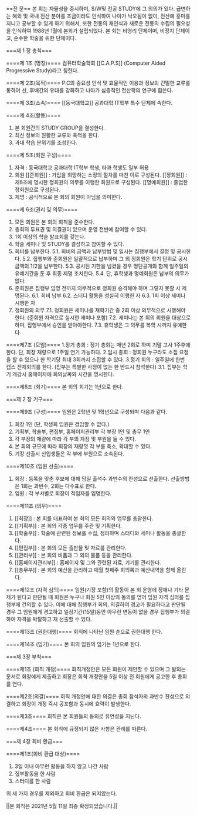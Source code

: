 ==전 문==
본 회는 자율성을 중시하며, S/W및 전공 STUDY에 그 의의가 있다. 급변하는 해외 및 국내 전산 분야를 조금이라도 인식하여 나아가 낙오됨이 없이, 전산에 흥미를 지니고 공부할 수 있게 하기 위해서, 또한 전통의 재인식과 새로운 전통의 수립의 필요성을 인식하여 1988년 1월에 본회가 설립되었다. 본 회는 비영리 단체이며, 비정치 단체이고, 순수한 학술을 위한 단체이다.

===제 1 장 총칙===

====제 1조 (명칭)====
컴퓨터학술학회 [[C.A.P.S]] (Computer Aided Progressive Study)라고 칭한다.

====제 2조(목적)====
P.C의 중요성 인식 및 효율적인 이용과 정보의 긴밀한 교류를 통하여 선, 후배간의 유대를 강화하고 나아가 심층적인 전산학의 연구에 힘쓴다.

====제 3조(소속)====
[[동국대학교]] 공과대학 IT학부 특수 단체에 속한다.

====제 4조(활동)====
1. 본 회원간의 STUDY GROUP을 결성한다.
2. 최신 정보의 원활한 교류와 축적을 한다.
3. 과내 학습 분위기를 조성한다.

====제 5조(회원 구성)====
1. 자격 : 동국대학교 공과대학 IT학부 학생, 타과 학생도 일부 허용
2. 회원
  [[준회원]] : 가입을 희망하는 소정의 절차를 마친 이로 구성된다.
  [[정회원]] : 제6조에 명시한 정회원의 의무를 이행한 회원으로 구성된다.
  [[명예회원]] : 졸업한 정회원으로 구성된다.
3. 제명 : 공식적으로 본 회의 회원이 아님을 의미한다.

====제 6조(권리 및 의무)====
1. 모든 회원은 본 회의 회칙을 준수한다.
2. 총회의 투표권 및 의결권이 있으며 운영 전반에 참여할 수 있다.
3. 1회 이상의 학술 발표회를 갖는다.
4. 학술 세미나 및 STUDY를 결성하고 참여할 수 있다.
5. 회비를 납부한다.
  5.1. 회비의 금액과 납부방법 및 일시는 집행부에서 결정 및 공시한다.
  5.2. 집행부와 준회원은 일괄적으로 납부하며 그 외 정회원은 학기 단위로 공시금액의 1/2을 납부한다.
  5.3. 공시된 기한을 넘겼을 경우 명단공개와 함께 일주일의 유예기간을 둔 후 최종 제명 조치한다.
  5.4. 단, 휴학생과 명예회원은 납부의 의무가 없다.
6. 준회원은 집행부 임명 전까지 의무적으로 정회원 승격해야 하며 그렇지 못할 시 제명된다.
  6.1. 회비 납부
  6.2. 스터디 활동을 성실히 이행한 자
  6.3. 1회 이상 세미나 시행한 자
7. 정회원의 의무
  7.1. 정회원은 세미나를 재학기간 중 2회 이상 의무적으로 시행해야 한다. (준회원 자격으로 실시한 세미나 포함)
  7.2. 세미나는 본 회의 회원을 대상으로 하며, 집행부에서 승인을 받아야한다.
  7.3. 휴학생은 그 의무를 복학 시까지 유예한다.

====제7조 (모임)====
1.정기 총회 : 정기 총회는 매년 2회로 하며 기말 고사 1주후에 한다. 단, 회장 재량으로 1주일 연기 가능하다.
2.임시 총회 : 정회원 누구라도 소집 요청을 할 수 있으나 한 학기당 최대 3회까지 소집할 수 있다.
3.정기 회의 : 일주일에 한번 캡스 전체회의를 한다. (집부는 특별한 사정이 없는 한 반드시 참석한다)
  3.1. 집부는 학기 개강시 홈페이지에 회의날짜와 시간을 명시한다.

====제8조 (회기)====
본 회의 회기는 1년으로 한다.

===제 2 장 기구===

====제9조 (구성)====
임원은 2학년 및 1학년으로 구성되며 다음과 같다.
1. 회장 1인 (단, 학생회 임원은 겸임할 수 없다.)
2. 기획부, 학술부, 편집부, 홈페이지관리부 각 부장 1인 및 총무 1인
3. 각 부장의 재량에 따라 각 부의 차장 및 부원을 둘 수 있다.
4. 본 회의 규모에 따라 회장의 재량껏 각 부를 축소, 확대할 수 있다.
5. 기장 선출시 신입생들은 각 부에 부원으로 소속된다.

====제10조 (임원 선출)====
1. 회장 : 등록을 맞춘 후보에 대해 당일 출석수 과반수의 찬성으로 선출한다. 선출방법은 1회는 과반수, 2회는 다수표로 한다.
2. 임원 : 각 부서별로 회장이 적임자를 임명한다.

====제11조 (의무)====
1. [[회장]] : 본 회를 대표하여 본 회의 모든 회의와 업무를 총괄한다.
2. [[기획부]] : 본 회의 각종 업무를 주관 및 기획한다.
3. [[학술부]] : 학술에 관련된 정보를 수집, 정리하며 스터디와 세미나 활동을 총괄한다.
4. [[편집부]] : 본 회의 모든 출판물 및 자료를 관리한다.
5. [[관리부]] : 본 회의 비품과 그 외의 물품 등을 관리한다.
6. [[홈페이지관리부]] : 홈페이지 및 그와 관련된 자료, 기기를 관리한다.
7. [[총무부]] : 본 회의 예산을 관리하고 매월 첫째주 회의록과 예산내역을 함께 올린다.

====제12조 (자격 심의)====
임원(기장 포함)의 활동이 본 회 운영에 장애나 기타 문제가 된다고 판단될 때 회원은 누구나 회원 5인 이상의 동의를 얻어 임원 자격 심의를 집행부에 건의할 수 있다. 이에 대해 집행부가 회의, 의결하여 경고가 필요하다고 판단될 경우 그 임원에게 경고하고 일정기간(15일)동안 아무런 변동이 없을 경우 집행부가 의결하여 자격을 박탈하고 재 선출할 수 있다.

====제13조 (권한대행)====
회칙에 나타난 임원 순으로 권한대행 한다.

====제14조 (임기)====
본 회의 임원의 임기는 1년으로 한다.

===제 3장 부칙===

====제1조 (회칙 개정)====
회칙개정안은 모든 회원이 제안할 수 있으며 그 발의는 문서로 회장에게 제출하고 회장은 회칙 개정안을 5일 이상 전 회원에게 공고한 후 총회를 연다.

====제2조(의결)====
회칙 개정안에 대한 의결은 총회 참석자의 과반수 찬성으로 의결하고 회장이 개정 즉시 공포함과 동시에 효력이 발생한다.

====제3조====
회칙은 본 회원들의 동의로 유연성을 지닌다.

====제4조====
본 회칙에 규정되지 않은 사항은 관례를 따른다.

===제 4장 회비 환급===

====제1조(회비 환급 대상)====
1. 3일 이내 아무런 활동을 하지 않고 나간 사람
2. 집부활동을 한 사람
3. 스터디를 한 사람

위 세 가지 경우를 제외하고 회비 환급은 되지않는다.

||본 회칙은 2021년 5월 11일 최종 확정되었습니다.||